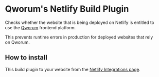 # Qworum's Netlify Build Plugin

Checks whether the website that is being deployed on Netlify is entitled to use
the [Qworum](https://qworum.net) frontend platform.

This prevents runtime errors in production for deployed websites that rely on
Qworum.

## How to install

This build plugin to your website from the
[Netlify Integrations page](https://app.netlify.com/plugins).
